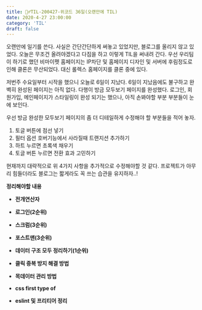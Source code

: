 ```yaml
---
title: 🏃‍♂️TIL-200427-위코드 36일(오랜만에 TIL)
date: 2020-4-27 23:00:00
category: 'TIL'
draft: false
---
```




오랜만에 일기를 쓴다. 사실은 간단간단하게 써놓고 있었지만, 블로그를 올리지 않고 있었다. 오늘은 무조건 올려야겠다고 다짐을 하고 이렇게 TIL을 써내려 간다. 우선 우리팀이 하기로 했던 비마이펫 홈페이지는 IP차단 및 홈페이지 디자인 및 서버에 후림정도로 인해 클론은 무산되었다. 대신 롤렉스 홈페이지를 클론 중에 있다.

저번주 수요일부터 시작을 했으니 오늘로 6일이 지났다. 6일이 지났음에도 불구하고 완벽히 완성된 페이지는 아직 없다. 다행이 방금 모두보기 페이지를 완성했다. 로그인, 회원가입, 메인페이지가 스타일링이 완성 되기는 했으나, 아직 손봐야할 부분 부분들이 눈에 보인다.

우선 방금 완성한 모두보기 페이지의 좀 더 디테일하게 수정해야 할 부분들을 적어 놓자.

1. 토글 버튼에 점선 넣기
2. 필터 옵션 호버기능에서 사라질때 트랜지션 추가하기
3. 하트 누르면 초록색 채우기
4. 토글 버튼 누르면 전환 효과 고민하기

현재까지 대략적으로 위 4가지 사항을 추가적으로 수정해야할 것 같다. 프로젝트가 아무리 힘들더라도 블로그는 짧게라도 꼭 쓰는 습관을 유지하자..!



**정리해야할 내용**

- **전개연산자**

- **로그인(2순위)**

- **스크럼(3순위)**

- **포스트맨(3순위)**

- **데이터 구조 모두 정리하기(1순위)**

- **클릭 중복 방지 해결 방법**

- **목데이터 관리 방법**

- **css first type of**

- **eslint 및 프리티어 정리**

  

